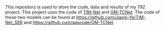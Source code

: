 This repository is used to store the code, data and results of my 792 project. This project uses the code of [TIM-Net](https://arxiv.org/abs/2211.08233) and [GM-TCNet](https://arxiv.org/abs/2210.15834). The code of these two models can be found at https://github.com/Jiaxin-Ye/TIM-Net_SER and https://github.com/aascode/GM-TCNet.
